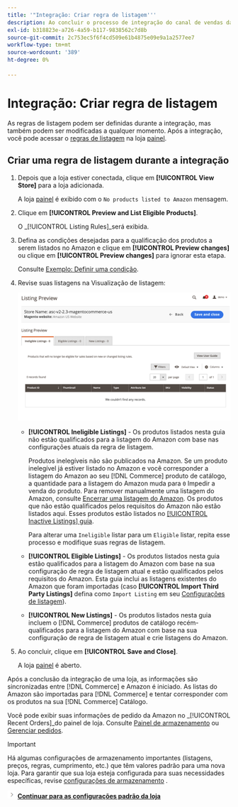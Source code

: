 ```yaml
---
title: '"Integração: Criar regra de listagem'''
description: Ao concluir o processo de integração do canal de vendas da Amazon, crie as regras de listagem iniciais para gerar listagens da Amazon para seu [!DNL Commerce] produtos.
exl-id: b318823e-a726-4a59-b117-9838562c7d8b
source-git-commit: 2c753ec5f6f4cd509e61b4875e09e9a1a2577ee7
workflow-type: tm+mt
source-wordcount: '389'
ht-degree: 0%

---
```


# Integração: Criar regra de listagem

As regras de listagem podem ser definidas durante a integração, mas também podem ser modificadas a qualquer momento. Após a integração, você pode acessar o [regras de listagem](./listing-rules.md) na loja [painel](./amazon-store-dashboard.md).

## Criar uma regra de listagem durante a integração

1. Depois que a loja estiver conectada, clique em **[!UICONTROL View Store]** para a loja adicionada.

   A loja [painel](./amazon-store-dashboard.md) é exibido com o `No products listed to Amazon` mensagem.

1. Clique em **[!UICONTROL Preview and List Eligible Products]**.

   O _[!UICONTROL Listing Rules]_será exibida.

1. Defina as condições desejadas para a qualificação dos produtos a serem listados no Amazon e clique em **[!UICONTROL Preview changes]** ou clique em **[!UICONTROL Preview changes]** para ignorar esta etapa.

   Consulte [Exemplo: Definir uma condição](./ob-define-condition-example.md).

1. Revise suas listagens na Visualização de listagem:

   ![Visualização de listagem](assets/amazon-ob-listing-preview.png)

   - **[!UICONTROL Ineligible Listings]** - Os produtos listados nesta guia não estão qualificados para a listagem do Amazon com base nas configurações atuais da regra de listagem.

      Produtos inelegíveis não são publicados na Amazon. Se um produto inelegível já estiver listado no Amazon e você corresponder a listagem do Amazon ao seu [!DNL Commerce] produto de catálogo, a quantidade para a listagem do Amazon muda para `0` Impedir a venda do produto. Para remover manualmente uma listagem do Amazon, consulte [Encerrar uma listagem do Amazon](./end-listings-manually.md). Os produtos que não estão qualificados pelos requisitos do Amazon não estão listados aqui. Esses produtos estão listados no [[!UICONTROL Inactive Listings] guia](./inactive-listings.md).

      Para alterar uma `Ineligible` listar para um `Eligible` listar, repita esse processo e modifique suas regras de listagem.

   - **[!UICONTROL Eligible Listings]** - Os produtos listados nesta guia estão qualificados para a listagem do Amazon com base na sua configuração de regra de listagem atual e estão qualificados pelos requisitos do Amazon. Esta guia inclui as listagens existentes do Amazon que foram importadas (caso **[!UICONTROL Import Third Party Listings]** defina como `Import Listing` em seu [Configurações de listagem](./listing-settings.md)).

   - **[!UICONTROL New Listings]** - Os produtos listados nesta guia incluem o [!DNL Commerce] produtos de catálogo recém-qualificados para a listagem do Amazon com base na sua configuração de regra de listagem atual e crie listagens do Amazon.

1. Ao concluir, clique em **[!UICONTROL Save and Close]**.

   A loja [painel](./amazon-store-dashboard.md) é aberto.

Após a conclusão da integração de uma loja, as informações são sincronizadas entre [!DNL Commerce] e Amazon é iniciado. As listas do Amazon são importadas para [!DNL Commerce] e tentar corresponder com os produtos na sua [!DNL Commerce] Catálogo.

Você pode exibir suas informações de pedido da Amazon no _[!UICONTROL Recent Orders]_do painel de loja. Consulte [Painel de armazenamento](./amazon-store-dashboard.md) ou [Gerenciar pedidos](./managing-orders.md).

>[!IMPORTANT]
>
>Há algumas configurações de armazenamento importantes (listagens, preços, regras, cumprimento, etc.) que têm valores padrão para uma nova loja. Para garantir que sua loja esteja configurada para suas necessidades específicas, revise [configurações de armazenamento](./default-store-settings.md) .

![Ícone Próximo](assets/btn-next.png) [**Continuar para as configurações padrão da loja**](./default-store-settings.md)
